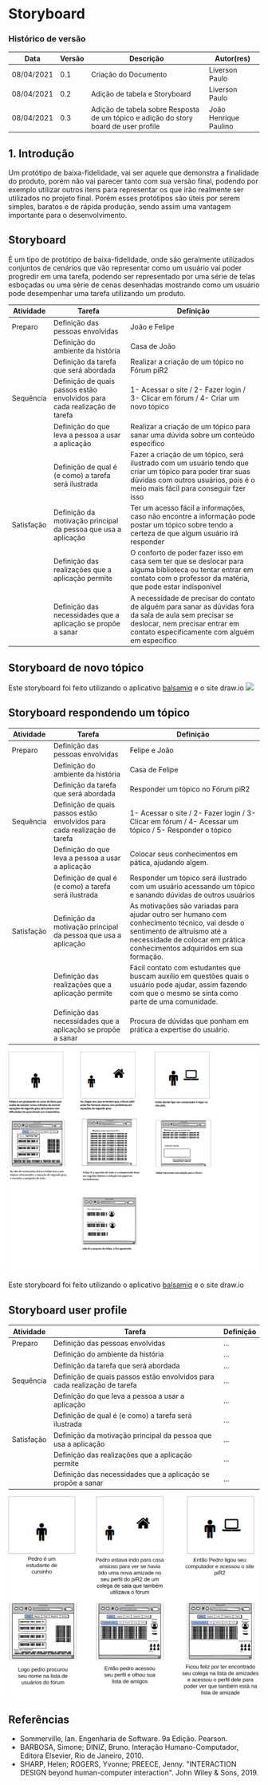 # Storyboard

### Histórico de versão

| Data       | Versão | Descrição                     | Autor(res)     |
|------------|--------|-------------------------------|----------------|
| 08/04/2021 | 0.1    | Criação do Documento          | Liverson Paulo |
| 08/04/2021 | 0.2    | Adição de tabela e Storyboard | Liverson Paulo |
| 08/04/2021 | 0.3    | Adição de tabela sobre Resposta de um tópico e adição do story board de user profile | João Henrique Paulino |

## 1. Introdução

Um protótipo de baixa-fidelidade, vai ser aquele que demonstra a finalidade do produto, porém não vai parecer tanto com sua versão final, podendo por exemplo utilizar outros itens para representar os que irão realmente ser utilizados no projeto final. Porém esses protótipos são úteis por serem simples, baratos e de rápida produção, sendo assim uma vantagem importante para o desenvolvimento.

## Storyboard

É um tipo de protótipo de baixa-fidelidade, onde são geralmente utilizados conjuntos de cenários que vão representar como um usuário vai poder progredir em uma tarefa, podendo ser representado por uma série de telas esboçadas ou uma série de cenas desenhadas mostrando como um usuário pode desempenhar uma tarefa utilizando um produto.

| Atividade | Tarefa | Definição |
|--|--|--|
| Preparo | Definição das pessoas envolvidas | João e Felipe |
|  | Definição do ambiente da história | Casa de João |
|  | Definição da tarefa que será abordada | Realizar a criação de um tópico no Fórum piR2 |
| Sequência | Definição de quais passos estão envolvidos para cada realização de tarefa | 1- Acessar o site / 2- Fazer login / 3- Clicar em fórum / 4- Criar um novo tópico |
|  | Definição do que leva a pessoa a usar a aplicação | Realizar a criação de um tópico para sanar uma dúvida sobre um conteúdo específico |
|  | Definição de qual é (e como) a tarefa será ilustrada| Fazer a criação de um tópico, será ilustrado com um usuário tendo que criar um tópico para poder tirar suas dúvidas com outros usuários, pois é o meio mais fácil para conseguir fzer isso |
| Satisfação | Definição da motivação principal da pessoa que usa a aplicação | Ter um acesso fácil a informações, caso não encontre a informação pode postar um tópico sobre tendo a certeza de que algum usuário irá responder |
|  | Definição das realizações que a aplicação permite | O conforto de poder fazer isso em casa sem ter que se deslocar para alguma biblioteca ou tentar entrar em contato com o professor da matéria, que pode estar indisponível |
| | Definição das necessidades que a aplicação se propõe a sanar | A necessidade de precisar do contato de alguém para sanar as dúvidas fora da sala de aula sem precisar se deslocar, nem precisar entrar em contato especificamente com alguém em específico |

## Storyboard de novo tópico

Este storyboard foi feito utilizando o aplicativo [balsamiq](https://balsamiq.com/wireframes) e o site draw.io
![](https://raw.githubusercontent.com/Interacao-Humano-Computador/2020.2-forumPiR2/storyboards/docs/assets/storyboards/new_topic_storyboard.png)

## Storyboard respondendo um tópico

| Atividade | Tarefa | Definição |
|--|--|--|
| Preparo | Definição das pessoas envolvidas | Felipe  e João|
|  | Definição do ambiente da história | Casa de Felipe |
|  | Definição da tarefa que será abordada | Responder um tópico no Fórum piR2 |
| Sequência | Definição de quais passos estão envolvidos para cada realização de tarefa | 1- Acessar o site / 2- Fazer login / 3- Clicar em fórum / 4- Acessar um tópico / 5- Responder o tópico |
|  | Definição do que leva a pessoa a usar a aplicação | Colocar seus conhecimentos em pática, ajudando algem. |
|  | Definição de qual é (e como) a tarefa será ilustrada| Responder um tópico será ilustrado com um usuário acessando um tópico  e sanando dúvidas de outros usuários |
| Satisfação | Definição da motivação principal da pessoa que usa a aplicação | As motivações são variadas para ajudar outro ser humano com conhecimento técnico, vai desde o sentimento de altruísmo até a necessidade de colocar em prática conhecimentos adquiridos em sua formação. |
|  | Definição das realizações que a aplicação permite | Fácil contato com estudantes que buscam auxílio em questões quais o usuário pode ajudar, assim fazendo com que o mesmo se sinta como parte de uma comunidade. |
| | Definição das necessidades que a aplicação se propõe a sanar | Procura de dúvidas que ponham em prática a expertise do usuário. |

![alt text](../../assets/storyboards/respondendo_topico.png)

Este storyboard foi feito utilizando o aplicativo [balsamiq](https://balsamiq.com/wireframes) e o site draw.io

## Storyboard user profile

| Atividade | Tarefa | Definição |
|--|--|--|
| Preparo | Definição das pessoas envolvidas | ... |
|  | Definição do ambiente da história | ... |
|  | Definição da tarefa que será abordada | ... |
| Sequência | Definição de quais passos estão envolvidos para cada realização de tarefa | ... |
|  | Definição do que leva a pessoa a usar a aplicação | ... |
|  | Definição de qual é (e como) a tarefa será ilustrada| ... |
| Satisfação | Definição da motivação principal da pessoa que usa a aplicação | ... |
|  | Definição das realizações que a aplicação permite | ... |
| | Definição das necessidades que a aplicação se propõe a sanar | ... |


![alt text](../../assets/storyboards/user_profile_Storyboard.png)

## Referências
  
- Sommerville, Ian. Engenharia de Software. 9a Edição. Pearson.
- BARBOSA, Simone; DINIZ, Bruno. Interação Humano-Computador, Editora Elsevier, Rio de Janeiro, 2010.
- SHARP, Helen; ROGERS, Yvonne; PREECE, Jenny. "INTERACTION DESIGN beyond human-computer interaction". John Wiley & Sons, 2019.
